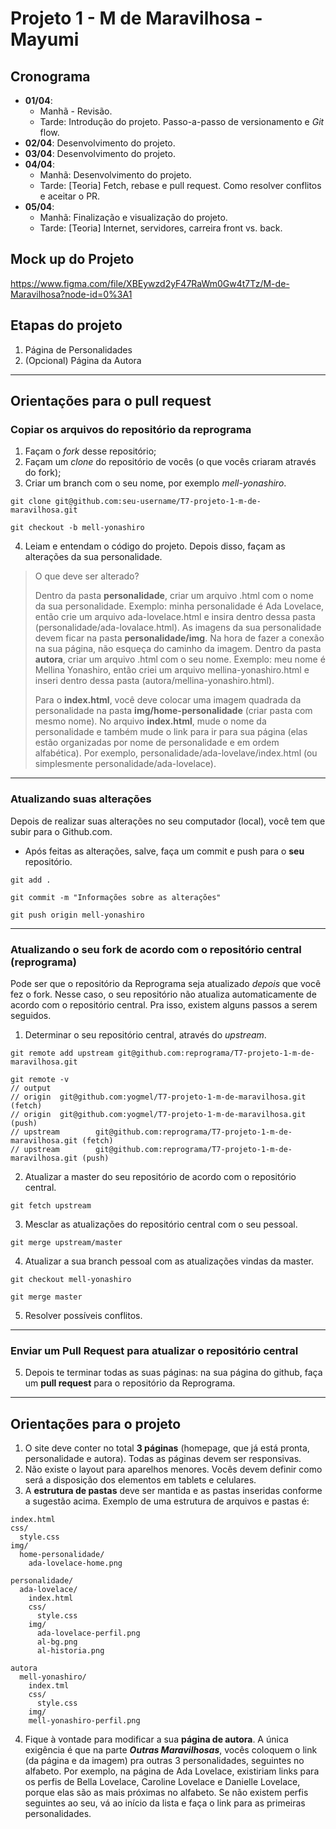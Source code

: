 # Projeto 1 - M de Maravilhosa - Mayumi

## Cronograma
- **01/04**: 
  - Manhã - Revisão.
  - Tarde: Introdução do projeto. Passo-a-passo de versionamento e *Git* flow.
- **02/04**: Desenvolvimento do projeto.
- **03/04**:  Desenvolvimento do projeto.
- **04/04**:
  - Manhã: Desenvolvimento do projeto.
  - Tarde: [Teoria] Fetch, rebase e pull request. Como resolver conflitos e aceitar o PR.
- **05/04**:
  - Manhã: Finalização e visualização do projeto.
  - Tarde: [Teoria] Internet, servidores, carreira front vs. back.

## Mock up do Projeto
https://www.figma.com/file/XBEywzd2yF47RaWm0Gw4t7Tz/M-de-Maravilhosa?node-id=0%3A1


## Etapas do projeto
1. Página de Personalidades
2. (Opcional) Página da Autora

---------------


## Orientações para o pull request
### Copiar os arquivos do repositório da reprograma
1. Façam o _fork_ desse repositório;
2. Façam um _clone_ do repositório de vocês (o que vocês criaram através do fork);
3. Criar um branch com o seu nome, por exemplo *mell-yonashiro*.
```
git clone git@github.com:seu-username/T7-projeto-1-m-de-maravilhosa.git

git checkout -b mell-yonashiro
```

4. Leiam e entendam o código do projeto. Depois disso, façam as alterações da sua personalidade.


> O que deve ser alterado?
>
> Dentro da pasta **personalidade**, criar um arquivo .html com o nome da sua personalidade. Exemplo: minha personalidade é Ada Lovelace, então crie um arquivo ada-lovelace.html e insira dentro dessa pasta (personalidade/ada-lovalace.html). As imagens da sua personalidade devem ficar na pasta **personalidade/img**. Na hora de fazer a conexão na sua página, não esqueça do caminho da imagem.
> Dentro da pasta **autora**, criar um arquivo .html com o seu nome. Exemplo: meu nome é Mellina Yonashiro, então criei um arquivo mellina-yonashiro.html e inseri dentro dessa pasta (autora/mellina-yonashiro.html).
>
> Para o **index.html**, você deve colocar uma imagem quadrada da personalidade na pasta **img/home-personalidade** (criar pasta com mesmo nome). No arquivo **index.html**, mude o nome da personalidade e também mude o link para ir para sua página (elas estão organizadas por nome de personalidade e em ordem alfabética). Por exemplo, personalidade/ada-lovelave/index.html (ou simplesmente personalidade/ada-lovelace).
>

----------

### Atualizando suas alterações
Depois de realizar suas alterações no seu computador (local), você tem que subir para o Github.com.
* Após feitas as alterações, salve, faça um commit e push para o **seu** repositório.
```
git add .

git commit -m "Informações sobre as alterações"

git push origin mell-yonashiro

```

---------------

### Atualizando o seu fork de acordo com o repositório central (reprograma)
Pode ser que o repositório da Reprograma seja atualizado *depois* que você fez o fork. Nesse caso, o seu repositório não atualiza automaticamente de acordo com o repositório central. Pra isso, existem alguns passos a serem seguidos.
1. Determinar o seu repositório central, através do *upstream*.
```
git remote add upstream git@github.com:reprograma/T7-projeto-1-m-de-maravilhosa.git

git remote -v 
// output
// origin  git@github.com:yogmel/T7-projeto-1-m-de-maravilhosa.git (fetch)
// origin  git@github.com:yogmel/T7-projeto-1-m-de-maravilhosa.git (push)
// upstream        git@github.com:reprograma/T7-projeto-1-m-de-maravilhosa.git (fetch)
// upstream        git@github.com:reprograma/T7-projeto-1-m-de-maravilhosa.git (push)
```
2. Atualizar a master do seu repositório de acordo com o repositório central.
```
git fetch upstream
```
3. Mesclar as atualizações do repositório central com o seu pessoal.
```
git merge upstream/master
```
4. Atualizar a sua branch pessoal com as atualizações vindas da master.
```
git checkout mell-yonashiro

git merge master
```
5. Resolver possíveis conflitos.

-------------

### Enviar um Pull Request para atualizar o repositório central

5. Depois te terminar todas as suas páginas: na sua página do github, faça um **pull request** para o repositório da Reprograma.


---------------


## Orientações para o projeto
1. O site deve conter no total **3 páginas** (homepage, que já está pronta, personalidade e autora). Todas as páginas devem ser responsivas.
2. Não existe o layout para aparelhos menores. Vocês devem definir como será a disposição dos elementos em tablets e celulares.
3. A **estrutura de pastas** deve ser mantida e as pastas inseridas conforme a sugestão acima. Exemplo de uma estrutura de arquivos e pastas é:
```
index.html
css/
  style.css
img/
  home-personalidade/
    ada-lovelace-home.png

personalidade/
  ada-lovelace/
    index.html
    css/
      style.css
    img/
      ada-lovelace-perfil.png
      al-bg.png
      al-historia.png

autora
  mell-yonashiro/
    index.tml
    css/
      style.css
    img/
    mell-yonashiro-perfil.png
```
4. Fique à vontade para modificar a sua **página de autora**. A única exigência é que na parte ***Outras Maravilhosas***, vocês coloquem o link (da página e da imagem) pra outras 3 personalidades, seguintes no alfabeto. Por exemplo, na página de Ada Lovelace, existiriam links para os perfis de Bella Lovelace, Caroline Lovelace e Danielle Lovelace, porque elas são as mais próximas no alfabeto. Se não existem perfis seguintes ao seu, vá ao início da lista e faça o link para as primeiras personalidades.